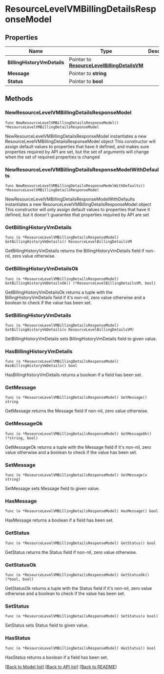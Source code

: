 # ResourceLevelVMBillingDetailsResponseModel

## Properties

Name | Type | Description | Notes
------------ | ------------- | ------------- | -------------
**BillingHistoryVmDetails** | Pointer to [**ResourceLevelBillingDetailsVM**](ResourceLevelBillingDetailsVM.md) |  | [optional] 
**Message** | Pointer to **string** |  | [optional] 
**Status** | Pointer to **bool** |  | [optional] 

## Methods

### NewResourceLevelVMBillingDetailsResponseModel

`func NewResourceLevelVMBillingDetailsResponseModel() *ResourceLevelVMBillingDetailsResponseModel`

NewResourceLevelVMBillingDetailsResponseModel instantiates a new ResourceLevelVMBillingDetailsResponseModel object
This constructor will assign default values to properties that have it defined,
and makes sure properties required by API are set, but the set of arguments
will change when the set of required properties is changed

### NewResourceLevelVMBillingDetailsResponseModelWithDefaults

`func NewResourceLevelVMBillingDetailsResponseModelWithDefaults() *ResourceLevelVMBillingDetailsResponseModel`

NewResourceLevelVMBillingDetailsResponseModelWithDefaults instantiates a new ResourceLevelVMBillingDetailsResponseModel object
This constructor will only assign default values to properties that have it defined,
but it doesn't guarantee that properties required by API are set

### GetBillingHistoryVmDetails

`func (o *ResourceLevelVMBillingDetailsResponseModel) GetBillingHistoryVmDetails() ResourceLevelBillingDetailsVM`

GetBillingHistoryVmDetails returns the BillingHistoryVmDetails field if non-nil, zero value otherwise.

### GetBillingHistoryVmDetailsOk

`func (o *ResourceLevelVMBillingDetailsResponseModel) GetBillingHistoryVmDetailsOk() (*ResourceLevelBillingDetailsVM, bool)`

GetBillingHistoryVmDetailsOk returns a tuple with the BillingHistoryVmDetails field if it's non-nil, zero value otherwise
and a boolean to check if the value has been set.

### SetBillingHistoryVmDetails

`func (o *ResourceLevelVMBillingDetailsResponseModel) SetBillingHistoryVmDetails(v ResourceLevelBillingDetailsVM)`

SetBillingHistoryVmDetails sets BillingHistoryVmDetails field to given value.

### HasBillingHistoryVmDetails

`func (o *ResourceLevelVMBillingDetailsResponseModel) HasBillingHistoryVmDetails() bool`

HasBillingHistoryVmDetails returns a boolean if a field has been set.

### GetMessage

`func (o *ResourceLevelVMBillingDetailsResponseModel) GetMessage() string`

GetMessage returns the Message field if non-nil, zero value otherwise.

### GetMessageOk

`func (o *ResourceLevelVMBillingDetailsResponseModel) GetMessageOk() (*string, bool)`

GetMessageOk returns a tuple with the Message field if it's non-nil, zero value otherwise
and a boolean to check if the value has been set.

### SetMessage

`func (o *ResourceLevelVMBillingDetailsResponseModel) SetMessage(v string)`

SetMessage sets Message field to given value.

### HasMessage

`func (o *ResourceLevelVMBillingDetailsResponseModel) HasMessage() bool`

HasMessage returns a boolean if a field has been set.

### GetStatus

`func (o *ResourceLevelVMBillingDetailsResponseModel) GetStatus() bool`

GetStatus returns the Status field if non-nil, zero value otherwise.

### GetStatusOk

`func (o *ResourceLevelVMBillingDetailsResponseModel) GetStatusOk() (*bool, bool)`

GetStatusOk returns a tuple with the Status field if it's non-nil, zero value otherwise
and a boolean to check if the value has been set.

### SetStatus

`func (o *ResourceLevelVMBillingDetailsResponseModel) SetStatus(v bool)`

SetStatus sets Status field to given value.

### HasStatus

`func (o *ResourceLevelVMBillingDetailsResponseModel) HasStatus() bool`

HasStatus returns a boolean if a field has been set.


[[Back to Model list]](../README.md#documentation-for-models) [[Back to API list]](../README.md#documentation-for-api-endpoints) [[Back to README]](../README.md)


